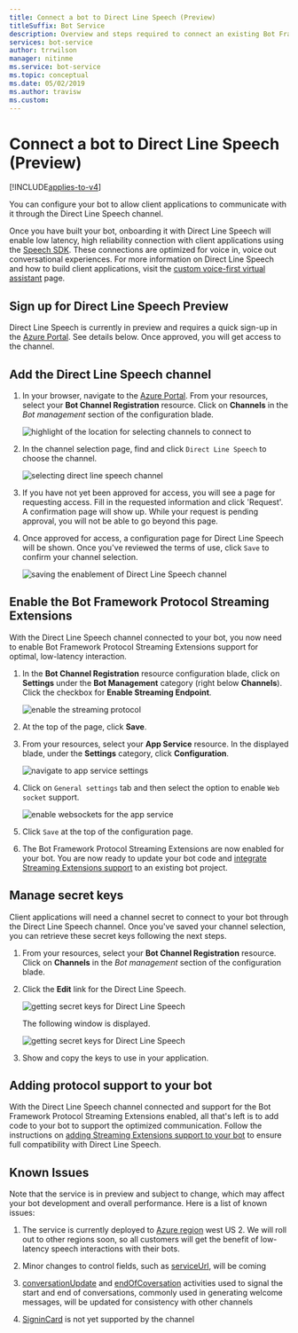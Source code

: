 ```yaml
---
title: Connect a bot to Direct Line Speech (Preview)
titleSuffix: Bot Service
description: Overview and steps required to connect an existing Bot Framework bot to the Direct Line Speech channel for voice in, voice out interaction with high reliability and low latency.
services: bot-service
author: trrwilson
manager: nitinme
ms.service: bot-service
ms.topic: conceptual
ms.date: 05/02/2019
ms.author: travisw
ms.custom: 
---
```


# Connect a bot to Direct Line Speech (Preview)

[!INCLUDE[applies-to-v4](includes/applies-to.md)]

You can configure your bot to allow client applications to communicate with it through the Direct Line Speech channel.

Once you have built your bot, onboarding it with Direct Line Speech will enable low latency, high reliability connection with client applications using the [Speech SDK](https://aka.ms/speech/sdk). These connections are optimized for voice in, voice out conversational experiences. For more information on Direct Line Speech and how to build client applications, visit the [custom voice-first virtual assistant](https://aka.ms/bots/speech/va) page.  

## Sign up for Direct Line Speech Preview

Direct Line Speech is currently in preview and requires a quick sign-up in the [Azure Portal](https://portal.azure.com). See details below. Once approved, you will get access to the channel.

## Add the Direct Line Speech channel

1. In your browser, navigate to the [Azure Portal](https://portal.azure.com). From your resources, select your **Bot Channel Registration** resource. Click on **Channels** in the *Bot management* section of the configuration blade.

    ![highlight of the location for selecting channels to connect to](media/voice-first-virtual-assistants/bot-service-channel-directlinespeech-selectchannel.png "selecting channels")

1. In the channel selection page, find and click `Direct Line Speech` to choose the channel.

    ![selecting direct line speech channel](media/voice-first-virtual-assistants/bot-service-channel-directlinespeech-connectspeechchannel.png "connecting Direct Line Speech")

1. If you have not yet been approved for access, you will see a page for requesting access. Fill in the requested information and click 'Request'. A confirmation page will show up. While your request is pending approval, you will not be able to go beyond this page.   

1. Once approved for access, a configuration page for Direct Line Speech will be shown. Once you've reviewed the terms of use, click `Save` to confirm your channel selection.

    ![saving the enablement of Direct Line Speech channel](media/voice-first-virtual-assistants/bot-service-channel-directlinespeech-savechannel.png "Save the channel configuration")

## Enable the Bot Framework Protocol Streaming Extensions

With the Direct Line Speech channel connected to your bot, you now need to enable Bot Framework Protocol Streaming Extensions support for optimal, low-latency interaction.

1. In the **Bot Channel Registration** resource configuration blade, click on **Settings** under the **Bot Management** category (right below **Channels**). Click the checkbox for **Enable Streaming Endpoint**.

    ![enable the streaming protocol](media/voice-first-virtual-assistants/bot-service-channel-directlinespeech-enablestreamingsupport.png "enable streaming extension support")

1. At the top of the page, click **Save**.

1. From your resources, select your **App Service** resource. In the displayed blade, under the **Settings** category, click **Configuration**.

    ![navigate to app service settings](media/voice-first-virtual-assistants/bot-service-channel-directlinespeech-configureappservice.png "configure the app service")

1. Click on `General settings` tab and then select the option to enable `Web socket` support.

    ![enable websockets for the app service](media/voice-first-virtual-assistants/bot-service-channel-directlinespeech-enablewebsockets.png "enable websockets")

1. Click `Save` at the top of the configuration page.

1. The Bot Framework Protocol Streaming Extensions are now enabled for your bot. You are now ready to update your bot code and [integrate Streaming Extensions support](https://aka.ms/botframework/addstreamingprotocolsupport) to an existing bot project.

## Manage secret keys

Client applications will need a channel secret to connect to your bot through the Direct Line Speech channel. Once you've saved your channel selection, you can retrieve these secret keys following the next steps.

1. From your resources, select your **Bot Channel Registration** resource. Click on **Channels** in the *Bot management* section of the configuration blade.
1. Click the **Edit** link for the Direct Line Speech.

    ![getting secret keys for Direct Line Speech](media/voice-first-virtual-assistants/bot-service-channel-directlinespeech-getspeechsecretkeys1.png "getting secret keys for Direct Line Speech")

    The following window is displayed.

    ![getting secret keys for Direct Line Speech](media/voice-first-virtual-assistants/bot-service-channel-directlinespeech-getspeechsecretkeys.png "getting secret keys for Direct Line Speech")
1. Show and copy the keys to use in your application.

## Adding protocol support to your bot

With the Direct Line Speech channel connected and support for the Bot Framework Protocol Streaming Extensions enabled, all that's left is to add code to your bot to support the optimized communication. Follow the instructions on [adding Streaming Extensions support to your bot](https://aka.ms/botframework/addstreamingprotocolsupport) to ensure full compatibility with Direct Line Speech.

## Known Issues

Note that the service is in preview and subject to change, which may affect your bot development and overall performance. Here is a list of known issues: 

1. The service is currently deployed to [Azure region](https://azure.microsoft.com/global-infrastructure/regions/) west US 2. We will roll out to other regions soon, so all customers will get the benefit of low-latency speech interactions with their bots.

1. Minor changes to control fields, such as [serviceUrl](https://github.com/Microsoft/BotBuilder/blob/master/specs/botframework-activity/botframework-activity.md#service-url), will be coming

1. [conversationUpdate](https://github.com/Microsoft/BotBuilder/blob/master/specs/botframework-activity/botframework-activity.md#conversation-update-activity) and [endOfCoversation](https://github.com/Microsoft/BotBuilder/blob/master/specs/botframework-activity/botframework-activity.md#end-of-conversation-activity) activities used to signal the start and end of conversations, commonly used in generating welcome messages, will be updated for consistency with other channels

1. [SigninCard](https://docs.microsoft.com/azure/bot-service/rest-api/bot-framework-rest-connector-add-rich-cards?view=azure-bot-service-4.0) is not yet supported by the channel 

